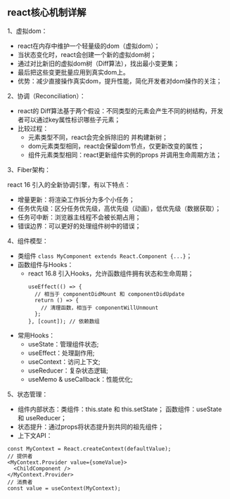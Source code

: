 ## react核心机制详解

1、虚拟dom：
- react在内存中维护一个轻量级的dom（虚拟dom）；
- 当状态变化时，react会创建一个新的虚拟dom树；
- 通过对比新旧的虚拟dom树（Diff算法），找出最小变更集；
- 最后把这些变更批量应用到真实dom上。
- 优势：减少直接操作真实dom，提升性能，简化开发者对dom操作的关注；

2、协调（Reconciliation）：
- react的 Diff算法基于两个假设：不同类型的元素会产生不同的树结构，开发者可以通过key属性标识哪些子元素；
- 比较过程：
   - 元素类型不同，react会完全拆除旧的 并构建新树；
   - dom元素类型相同，react会保留dom节点，仅更新改变的属性；
   - 组件元素类型相同：react更新组件实例的props 并调用生命周期方法；
 
3、Fiber架构：

react 16 引入的全新协调引擎，有以下特点：
- 增量更新：将渲染工作拆分为多个小任务；
- 任务优先级：区分任务优先级，高优先级（动画），低优先级（数据获取）；
- 任务可中断：浏览器主线程不会被长期占用；
- 错误边界：可以更好的处理组件树中的错误；

4、组件模型：
- 类组件 `class MyComponent extends React.Component {...}`；
- 函数组件与Hooks：
   - react 16.8 引入Hooks，允许函数组件拥有状态和生命周期；
     ```
     useEffect(() => {
       // 相当于 componentDidMount 和 componentDidUpdate
       return () => {
         // 清理函数，相当于 componentWillUnmount
       };
     }, [count]); // 依赖数组
     ```
- 常用Hooks：
   - useState：管理组件状态;
   - useEffect：处理副作用;
   - useContext：访问上下文;
   - useReducer：复杂状态逻辑;
   - useMemo & useCallback：性能优化;
 
5、状态管理：
- 组件内部状态：类组件：this.state 和 this.setState； 函数组件：useState 和 useReducer；
- 状态提升：通过props将状态提升到共同的祖先组件；
- 上下文API：
```
const MyContext = React.createContext(defaultValue);
// 提供者
<MyContext.Provider value={someValue}>
  <ChildComponent />
</MyContext.Provider>
// 消费者
const value = useContext(MyContext);
```






